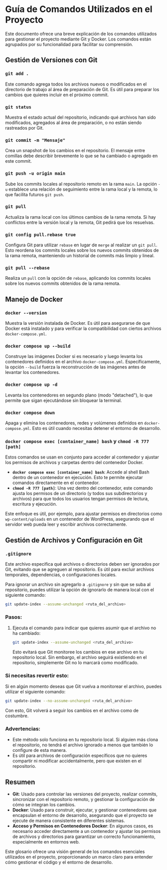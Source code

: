 # Guía de Comandos Utilizados en el Proyecto

Este documento ofrece una breve explicación de los comandos utilizados para gestionar el proyecto mediante Git y Docker. Los comandos están agrupados por su funcionalidad para facilitar su comprensión.

## Gestión de Versiones con Git

### `git add .`
Este comando agrega todos los archivos nuevos o modificados en el directorio de trabajo al área de preparación de Git. Es útil para preparar los cambios que quieres incluir en el próximo commit.

### `git status`
Muestra el estado actual del repositorio, indicando qué archivos han sido modificados, agregados al área de preparación, o no están siendo rastreados por Git.

### `git commit -m "Mensaje"`
Crea un snapshot de los cambios en el repositorio. El mensaje entre comillas debe describir brevemente lo que se ha cambiado o agregado en este commit.

### `git push -u origin main`
Sube los commits locales al repositorio remoto en la rama `main`. La opción `-u` establece una relación de seguimiento entre la rama local y la remota, lo que facilita futuros `git push`.

### `git pull`
Actualiza la rama local con los últimos cambios de la rama remota. Si hay conflictos entre la versión local y la remota, Git pedirá que los resuelvas.

### `git config pull.rebase true`
Configura Git para utilizar `rebase` en lugar de `merge` al realizar un `git pull`. Esto reordena los commits locales sobre los nuevos commits obtenidos de la rama remota, manteniendo un historial de commits más limpio y lineal.

### `git pull --rebase`
Realiza un `pull` con la opción de `rebase`, aplicando los commits locales sobre los nuevos commits obtenidos de la rama remota.

## Manejo de Docker

### `docker --version`
Muestra la versión instalada de Docker. Es útil para asegurarse de que Docker está instalado y para verificar la compatibilidad con ciertos archivos `docker-compose.yml`.

### `docker compose up --build`
Construye las imágenes Docker si es necesario y luego levanta los contenedores definidos en el archivo `docker-compose.yml`. Específicamente, la opción `--build` fuerza la reconstrucción de las imágenes antes de levantar los contenedores.

### `docker compose up -d`
Levanta los contenedores en segundo plano (modo "detached"), lo que permite que sigan ejecutándose sin bloquear la terminal.

### `docker compose down`
Apaga y elimina los contenedores, redes y volúmenes definidos en `docker-compose.yml`. Esto es útil cuando necesitas detener el entorno de desarrollo.

### `docker compose exec [container_name] bash` y `chmod -R 777 [path]`
Estos comandos se usan en conjunto para acceder al contenedor y ajustar los permisos de archivos y carpetas dentro del contenedor Docker.

- **`docker compose exec [container_name] bash`**: Accede al shell Bash dentro de un contenedor en ejecución. Esto te permite ejecutar comandos directamente en el contenedor.
- **`chmod -R 777 [path]`**: Una vez dentro del contenedor, este comando ajusta los permisos de un directorio (y todos sus subdirectorios y archivos) para que todos los usuarios tengan permisos de lectura, escritura y ejecución.

Este enfoque es útil, por ejemplo, para ajustar permisos en directorios como `wp-content/uploads` en un contenedor de WordPress, asegurando que el servidor web pueda leer y escribir archivos correctamente.

## Gestión de Archivos y Configuración en Git

### `.gitignore`
Este archivo especifica qué archivos o directorios deben ser ignorados por Git, evitando que se agreguen al repositorio. Es útil para excluir archivos temporales, dependencias, o configuraciones locales.




Para ignorar un archivo sin agregarlo a `.gitignore` y sin que se suba al repositorio, puedes utilizar la opción de ignorarlo de manera local con el siguiente comando:

```bash
git update-index --assume-unchanged <ruta_del_archivo>
```

### Pasos:

1. Ejecuta el comando para indicar que quieres asumir que el archivo no ha cambiado:
   ```bash
   git update-index --assume-unchanged <ruta_del_archivo>
   ```

   Esto evitará que Git monitoree los cambios en ese archivo en tu repositorio local. Sin embargo, el archivo seguirá existiendo en el repositorio, simplemente Git no lo marcará como modificado.

### Si necesitas revertir esto:

Si en algún momento deseas que Git vuelva a monitorear el archivo, puedes utilizar el siguiente comando:

```bash
git update-index --no-assume-unchanged <ruta_del_archivo>
```

Con esto, Git volverá a seguir los cambios en el archivo como de costumbre.

### Advertencias:
- Este método solo funciona en tu repositorio local. Si alguien más clona el repositorio, no tendrá el archivo ignorado a menos que también lo configure de esta manera.
- Es útil para archivos de configuración específicos que no quieres compartir ni modificar accidentalmente, pero que existen en el repositorio.




## Resumen

- **Git**: Usado para controlar las versiones del proyecto, realizar commits, sincronizar con el repositorio remoto, y gestionar la configuración de cómo se integran los cambios.
- **Docker**: Usado para construir, ejecutar, y gestionar contenedores que encapsulan el entorno de desarrollo, asegurando que el proyecto se ejecute de manera consistente en diferentes sistemas.
- **Acceso y Permisos en Contenedores Docker**: En algunos casos, es necesario acceder directamente a un contenedor y ajustar los permisos de archivos y directorios para garantizar un correcto funcionamiento, especialmente en entornos web.

Este glosario ofrece una visión general de los comandos esenciales utilizados en el proyecto, proporcionando un marco claro para entender cómo gestionar el código y el entorno de desarrollo.
